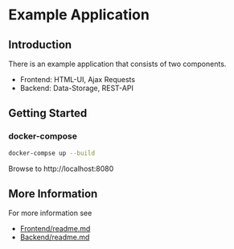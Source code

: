 # Example Application

## Introduction

There is an example application that consists of two components.

* Frontend: HTML-UI, Ajax Requests
* Backend: Data-Storage, REST-API

## Getting Started

### docker-compose

```bash
docker-compse up --build
```

Browse to http://localhost:8080

## More Information

For more information see

* [Frontend/readme.md](Frontend/readme.md)
* [Backend/readme.md](Backend/readme.md)